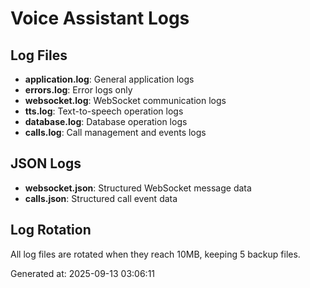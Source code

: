# Voice Assistant Logs

## Log Files

- **application.log**: General application logs
- **errors.log**: Error logs only
- **websocket.log**: WebSocket communication logs
- **tts.log**: Text-to-speech operation logs
- **database.log**: Database operation logs
- **calls.log**: Call management and events logs

## JSON Logs

- **websocket.json**: Structured WebSocket message data
- **calls.json**: Structured call event data

## Log Rotation

All log files are rotated when they reach 10MB, keeping 5 backup files.

Generated at: 2025-09-13 03:06:11
